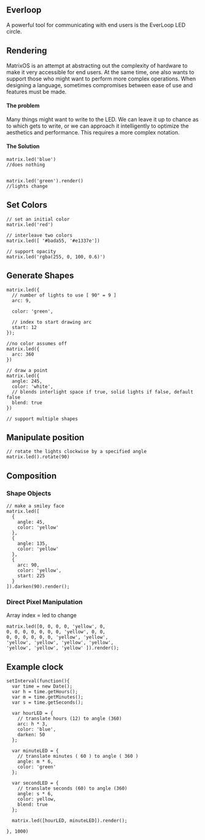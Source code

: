 ## Everloop

A powerful tool for communicating with end users is the EverLoop LED circle.

## Rendering

MatrixOS is an attempt at abstracting out the complexity of hardware to make it very accessible for end users. At the same time, one also wants to support those who might want to perform more complex operations. When designing a language, sometimes compromises between ease of use and features must be made.

#### The problem
Many things might want to write to the LED. We can leave it up to chance as to which gets to write, or we can approach it intelligently to optimize the aesthetics and performance. This requires a more complex notation.

#### The Solution
```
matrix.led('blue')
//does nothing


matrix.led('green').render()
//lights change
```

## Set Colors
```
// set an initial color
matrix.led('red')

// interleave two colors
matrix.led([ '#bada55, '#e1337e'])

// support opacity
matrix.led('rgba(255, 0, 100, 0.6)')
```


## Generate Shapes
```
matrix.led({
  // number of lights to use [ 90° = 9 ]   
  arc: 9,

  color: 'green',

  // index to start drawing arc
  start: 12
});

//no color assumes off
matrix.led({
  arc: 360
})

// draw a point
matrix.led({
  angle: 245,
  color: 'white',
  // blends interlight space if true, solid lights if false, default false
  blend: true
})

// support multiple shapes
```
<!-- ## Manipulate colors

```
//retrieves the current color state of the LED
matrix.led()

// lighten all colors 0 - 100
matrix.led().brighten(10)

// darken all colors 0 - 100
matrix.led().darken(10)
``` -->

## Manipulate position

```
// rotate the lights clockwise by a specified angle
matrix.led().rotate(90)
```

## Composition

### Shape Objects
```
// make a smiley face
matrix.led([
  {
    angle: 45,
    color: 'yellow'
  },
  {
    angle: 135,
    color: 'yellow'
  },
  {
    arc: 90,
    color: 'yellow',
    start: 225
  }
]).darken(90).render();
```
### Direct Pixel Manipulation
Array index = led to change
```
matrix.led([0, 0, 0, 0, 'yellow', 0,
0, 0, 0, 0, 0, 0, 0, 'yellow', 0, 0,
0, 0, 0, 0, 0, 0, 'yellow', 'yellow',
'yellow', 'yellow', 'yellow', 'yellow',
'yellow', 'yellow', 'yellow' ]).render();
```


## Example clock
```
setInterval(function(){
  var time = new Date();
  var h = time.getHours();
  var m = time.getMinutes();
  var s = time.getSeconds();

  var hourLED = {
    // translate hours (12) to angle (360)
    arc: h * 3,
    color: 'blue',
    darken: 50
  };

  var minuteLED = {
    // translate minutes ( 60 ) to angle ( 360 )
    angle: m * 6,
    color: 'green'
  };

  var secondLED = {
    // translate seconds (60) to angle (360)
    angle: s * 6,
    color: yellow,
    blend: true
  };

  matrix.led([hourLED, minuteLED]).render();

}, 1000)
```
